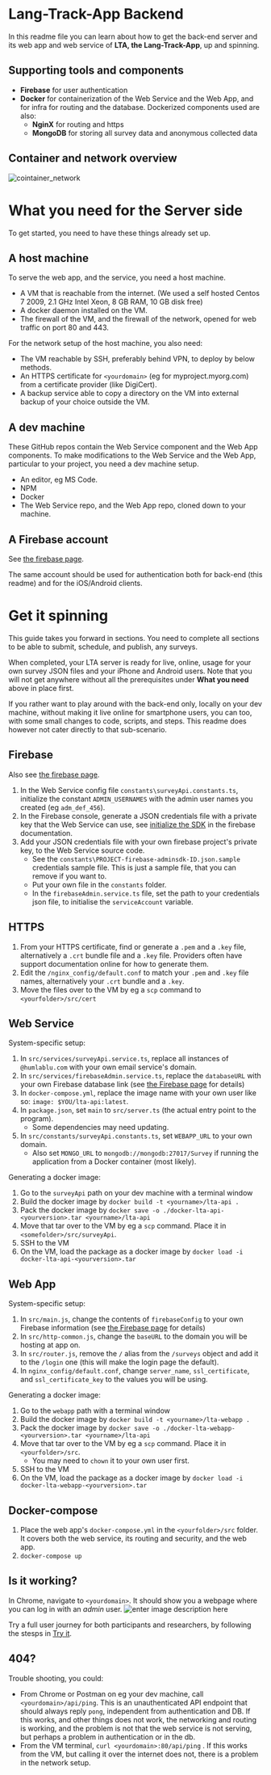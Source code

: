 # Lang-Track-App Backend

In this readme file you can learn about how to get the back-end server and its web app and web service of  **LTA, the Lang-Track-App**, up and spinning. 

## Supporting tools and components
 
 * **Firebase** for user authentication
 * **Docker** for containerization of the Web Service and the Web App, and for infra for routing and the database. Dockerized components used are also:
	 * **NginX** for routing and https
	 * **MongoDB** for storing all survey data and anonymous collected data

## Container and network overview
![cointainer_network](https://i.imgur.com/5z1qp4D.png)


# What you need for the Server side

To get started, you need to have these things already set up.

## A host machine 
To serve the web app, and the service, you need a host machine.
* A VM that is reachable from the internet. (We used a self hosted Centos 7 2009, 2.1 GHz Intel Xeon, 8 GB RAM, 10 GB disk free)
* A docker daemon installed on the VM.
* The firewall of the VM, and the firewall of the network, opened for web traffic on port 80 and 443.

For the network setup of the host machine, you also need:
* The VM reachable by SSH, preferably behind VPN, to deploy by below methods.
* An HTTPS certificate for `<yourdomain>` (eg for myproject.myorg.com) from a certificate provider (like DigiCert). 
* A backup service able to copy a directory on the VM into external backup of your choice outside the VM.

## A dev machine
These GitHub repos contain the Web Service component and the Web App components. To make modifications to the Web Service and the Web App, particular to your project, you need a dev machine setup.
* An editor, eg MS Code.
* NPM
* Docker
* The Web Service repo, and the Web App repo, cloned down to your machine.

## A Firebase account
See [the firebase page](https://github.com/HumlabLu/HumlabLu/blob/main/Firebase.md). 

The same account should be used for authentication both for back-end (this readme) and for the iOS/Android clients.

# Get it spinning
This guide takes you forward in sections. You need to complete all sections to be able to submit, schedule, and publish, any surveys.

When completed, your LTA server is ready for live, online, usage for your own survey JSON files and your iPhone and Android users. Note that you will not get anywhere without all the prerequisites under **What you need** above in place first.

If you rather want to play around with the back-end only, locally on your dev machine, without making it live online for smartphone users, you can too, with some small changes to code, scripts, and steps. This readme does however not cater directly to that sub-scenario.

## Firebase
Also see [the firebase page](https://github.com/HumlabLu/HumlabLu/blob/main/Firebase.md). 

1. In the Web Service config file `constants\surveyApi.constants.ts`, initialize the constant `ADMIN_USERNAMES` with the admin user names you created (eg `adm_def_456`).
2. In the Firebase console, generate a JSON credentials file with a private key that the Web Service can use, see [initialize the SDK](https://firebase.google.com/docs/admin/setup#initialize-sdk) in the firebase documentation.
3. Add your JSON credentials file with your own firebase project's private key, to the Web Service source code. 
	* See the `constants\PROJECT-firebase-adminsdk-ID.json.sample` credentials sample file. This is just a sample file, that you can remove if you want to.
	* Put your own file in the `constants` folder.
	* In the `firebaseAdmin.service.ts` file, set the path to your credentials json file, to initialise the `serviceAccount` variable.  

## HTTPS
1. From your HTTPS certificate, find or generate a `.pem` and a `.key` file, alternatively a `.crt` bundle file and a `.key` file. Providers often have support documentation online for how to generate them.
2. Edit the `/nginx_config/default.conf` to match your `.pem` and `.key` file names, alternatively your `.crt` bundle and a `.key`.
3. Move the files over to the VM by eg a `scp` command to `<yourfolder>/src/cert`

## Web Service
System-specific setup:

1. In `src/services/surveyApi.service.ts`, replace all instances of `@humlablu.com` with your own email service's domain.
2. In `src/services/firebaseAdmin.service.ts`, replace the `databaseURL` with your own Firebase database link (see [the Firebase page](https://github.com/HumlabLu/HumlabLu/blob/main/Firebase.md#web-api) for details)
3. In `docker-compose.yml`, replace the image name with your own user like so: `image: $YOU/lta-api:latest`.
4. In `package.json`, set `main` to `src/server.ts` (the actual entry point to the program).
	* Some dependencies may need updating.
5. In `src/constants/surveyApi.constants.ts`, set `WEBAPP_URL` to your own domain.
	- Also set `MONGO_URL` to `mongodb://mongodb:27017/Survey` if running the application from a Docker container (most likely).

Generating a docker image:

1. Go to the `surveyApi` path on your dev machine with a terminal window
2. Build the docker image by `docker build -t <yourname>/lta-api .`
3. Pack the docker image by `docker save -o ./docker-lta-api-<yourversion>.tar <yourname>/lta-api`
4. Move that tar over to the VM by eg a `scp` command. Place it in `<somefolder>/src/surveyApi`.
6. SSH to the VM
7. On the VM, load the package as a docker image by `docker load -i docker-lta-api-<yourversion>.tar`

## Web App
System-specific setup:

1. In `src/main.js`, change the contents of `firebaseConfig` to your own Firebase information (see [the Firebase page](https://github.com/HumlabLu/HumlabLu/blob/main/Firebase.md#web-app) for details)
1. In `src/http-common.js`, change the `baseURL` to the domain you will be hosting at app on.
2. In `src/router.js`, remove the `/` alias from the `/surveys` object and add it to the `/login` one (this will make the login page the default).
3. In `nginx_config/default.conf`, change `server_name`, `ssl_certificate`, and `ssl_certificate_key` to the values you will be using.

Generating a docker image:

1. Go to the `webapp` path with a terminal window
2. Build the docker image by `docker build -t <yourname>/lta-webapp .`
3. Pack the docker image by `docker save -o ./docker-lta-webapp-<yourversion>.tar <yourname>/lta-api`
4. Move that tar over to the VM by eg a `scp` command. Place it in `<yourfolder>/src`.
	* You may need to `chown` it to your own user first.
6. SSH to the VM
7. On the VM, load the package as a docker image by `docker load -i docker-lta-webapp-<yourversion>.tar`

## Docker-compose
1. Place the web app's `docker-compose.yml` in the  `<yourfolder>/src` folder. It covers both the web service, its routing and security, and the web app.
2. `docker-compose up`

## Is it working?
In Chrome, navigate to `<yourdomain>`. It should show you a webpage where you can log in with an _admin_ user.
![enter image description here](https://i.imgur.com/yy1dh7g.png)

Try a full user journey for both participants and researchers, by following the stesps in [Try it](https://github.com/HumlabLu/HumlabLu/blob/main/try-it.md).

## 404?
Trouble shooting, you could:
* From Chrome or Postman on eg your dev machine, call  `<yourdomain>/api/ping`. This is an unauthenticated API endpoint that should always reply `pong`, independent from authentication and DB. If this works, and other things does not work, the networking and routing is working, and the problem is not that the web service is not serving, but perhaps a problem in authentication or in the db.
* From the VM terminal, `curl <yourdomain>:80/api/ping` . If this works from the VM, but calling it over the internet does not, there is a problem in the network setup.


